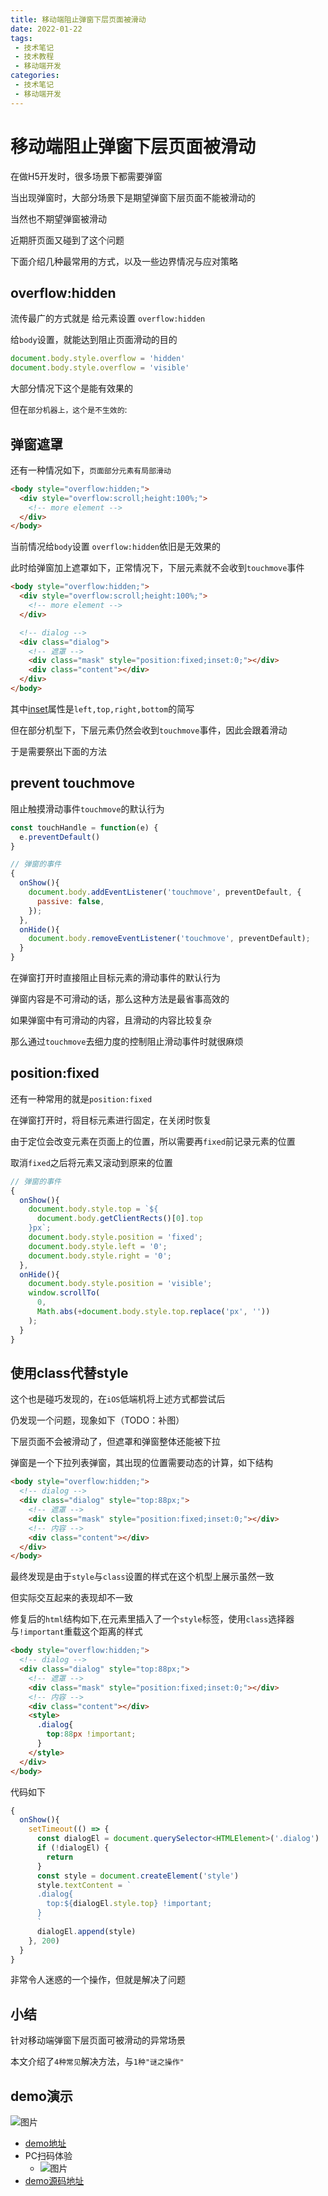 ```yaml
---
title: 移动端阻止弹窗下层页面被滑动
date: 2022-01-22
tags:
 - 技术笔记
 - 技术教程
 - 移动端开发
categories:
 - 技术笔记
 - 移动端开发
---
```


# 移动端阻止弹窗下层页面被滑动

在做H5开发时，很多场景下都需要弹窗

当出现弹窗时，大部分场景下是期望弹窗下层页面不能被滑动的

当然也不期望弹窗被滑动

近期肝页面又碰到了这个问题

下面介绍几种最常用的方式，以及一些边界情况与应对策略

## overflow:hidden
流传最广的方式就是 给元素设置 `overflow:hidden`

给`body`设置，就能达到阻止页面滑动的目的
```js
document.body.style.overflow = 'hidden'
document.body.style.overflow = 'visible'
```

大部分情况下这个是能有效果的

但在`部分机器上，这个是不生效的`:

## 弹窗遮罩
还有一种情况如下，`页面部分元素有局部滑动`
```html
<body style="overflow:hidden;">
  <div style="overflow:scroll;height:100%;">
    <!-- more element -->
  </div>
</body>
```
当前情况给`body`设置 `overflow:hidden`依旧是无效果的

此时给弹窗加上遮罩如下，正常情况下，下层元素就不会收到`touchmove`事件

```html
<body style="overflow:hidden;">
  <div style="overflow:scroll;height:100%;">
    <!-- more element -->
  </div>

  <!-- dialog -->
  <div class="dialog">
    <!-- 遮罩 -->
    <div class="mask" style="position:fixed;inset:0;"></div>
    <div class="content"></div>
  </div>
</body>
```
其中[inset](https://developer.mozilla.org/en-US/docs/Web/CSS/inset)属性是`left,top,right,bottom`的简写

但在部分机型下，下层元素仍然会收到`touchmove`事件，因此会跟着滑动

于是需要祭出下面的方法
## prevent touchmove
阻止触摸滑动事件`touchmove`的默认行为

```js
const touchHandle = function(e) {
  e.preventDefault()
}

// 弹窗的事件
{
  onShow(){
    document.body.addEventListener('touchmove', preventDefault, {
      passive: false,
    });
  },
  onHide(){
    document.body.removeEventListener('touchmove', preventDefault);
  }
}
```
在弹窗打开时直接阻止目标元素的滑动事件的默认行为

弹窗内容是不可滑动的话，那么这种方法是最省事高效的

如果弹窗中有可滑动的内容，且滑动的内容比较复杂

那么通过`touchmove`去细力度的控制阻止滑动事件时就很麻烦

## position:fixed
还有一种常用的就是`position:fixed`

在弹窗打开时，将目标元素进行固定，在关闭时恢复

由于定位会改变元素在页面上的位置，所以需要再`fixed`前记录元素的位置

取消`fixed`之后将元素又滚动到原来的位置
```js
// 弹窗的事件
{
  onShow(){
    document.body.style.top = `${
      document.body.getClientRects()[0].top
    }px`;
    document.body.style.position = 'fixed';
    document.body.style.left = '0';
    document.body.style.right = '0';
  },
  onHide(){
    document.body.style.position = 'visible';
    window.scrollTo(
      0,
      Math.abs(+document.body.style.top.replace('px', ''))
    );
  }
}
```

## 使用class代替style
这个也是碰巧发现的，在`iOS`低端机将上述方式都尝试后

仍发现一个问题，现象如下（TODO：补图）

下层页面不会被滑动了，但遮罩和弹窗整体还能被下拉

弹窗是一个下拉列表弹窗，其出现的位置需要动态的计算，如下结构

```html
<body style="overflow:hidden;">
  <!-- dialog -->
  <div class="dialog" style="top:88px;">
    <!-- 遮罩 -->
    <div class="mask" style="position:fixed;inset:0;"></div>
    <!-- 内容 -->
    <div class="content"></div>
  </div>
</body>
```

最终发现是由于`style`与`class`设置的样式在这个机型上展示虽然一致

但实际交互起来的表现却不一致

修复后的`html`结构如下,在元素里插入了一个`style`标签，使用`class`选择器与`!important`重载这个距离的样式
```html
<body style="overflow:hidden;">
  <!-- dialog -->
  <div class="dialog" style="top:88px;">
    <!-- 遮罩 -->
    <div class="mask" style="position:fixed;inset:0;"></div>
    <!-- 内容 -->
    <div class="content"></div>
    <style>
      .dialog{
        top:88px !important;
      }
    </style>
  </div>
</body>
```
代码如下
```ts
{
  onShow(){
    setTimeout(() => {
      const dialogEl = document.querySelector<HTMLElement>('.dialog')
      if (!dialogEl) {
        return
      }
      const style = document.createElement('style')
      style.textContent = `
      .dialog{
        top:${dialogEl.style.top} !important;
      }
      `
      dialogEl.append(style)
    }, 200)
  }
}
```
非常令人迷惑的一个操作，但就是解决了问题

## 小结
针对移动端弹窗下层页面可被滑动的异常场景

本文介绍了`4种常见`解决方法，与`1种"谜之操作"`

## demo演示
![图片](./fixed-page/MTY0MjkzODA2NTUyNA==642938065524.png)

* [demo地址](https://test-demo-6gd4lnn3e3ca39f5-1256505457.tcloudbaseapp.com/dialog-h5-fixed-case/)
* PC扫码体验
  * ![图片](./fixed-page/MTY0MjkzODExOTA1MQ==642938119051.png)
* [demo源码地址](https://stackblitz.com/edit/vitejs-vite-xgqbt6?file=src%2Fmain.ts&terminal=dev)


